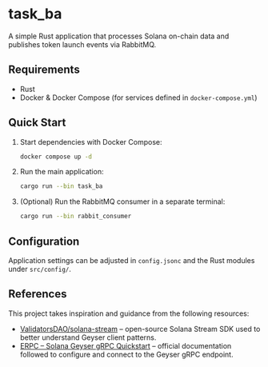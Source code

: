 # task_ba

A simple Rust application that processes Solana on-chain data and publishes token launch events via RabbitMQ.

## Requirements

- Rust
- Docker & Docker Compose (for services defined in `docker-compose.yml`)

## Quick Start

1. Start dependencies with Docker Compose:
   ```bash
   docker compose up -d
   ```
2. Run the main application:
   ```bash
   cargo run --bin task_ba
   ```
3. (Optional) Run the RabbitMQ consumer in a separate terminal:
   ```bash
   cargo run --bin rabbit_consumer
   ```

## Configuration

Application settings can be adjusted in `config.jsonc` and the Rust modules under `src/config/`.

## References

This project takes inspiration and guidance from the following resources:

- [ValidatorsDAO/solana-stream](https://github.com/ValidatorsDAO/solana-stream) – open-source Solana Stream SDK used to better understand Geyser client patterns.
- [ERPC – Solana Geyser gRPC Quickstart](https://erpc.global/en/doc/geyser-grpc/quickstart/) – official documentation followed to configure and connect to the Geyser gRPC endpoint.

